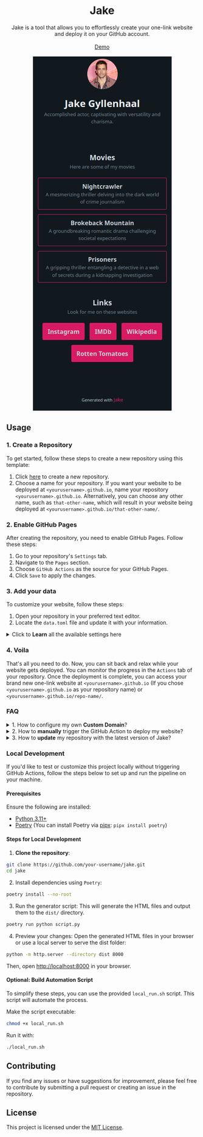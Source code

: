 <h1 align="center">
  Jake
</h1>

<div align="center">
  Jake is a tool that allows you to effortlessly create your one-link website and deploy it on your GitHub account.
  <br />
  <br />
  <a href="https://thevahidal.github.io/jake">Demo</a>
  <br />
  <br />
  <a href="https://thevahidal.github.io/jake">
      <img src='docs/demo.png' style="">
  </a>
</div>

## Usage

### 1. Create a Repository

To get started, follow these steps to create a new repository using this template:

1. Click [here](https://github.com/new?template_name=jake&template_owner=thevahidal) to create a new repository.
2. Choose a name for your repository. If you want your website to be deployed at `<yourusername>.github.io`, name your repository `<yourusername>.github.io`. Alternatively, you can choose any other name, such as `that-other-name`, which will result in your website being deployed at `<yourusername>.github.io/that-other-name/`.

### 2. Enable GitHub Pages

After creating the repository, you need to enable GitHub Pages. Follow these steps:

1. Go to your repository's `Settings` tab.
2. Navigate to the `Pages` section.
3. Choose `GitHub Actions` as the source for your GitHub Pages.
4. Click `Save` to apply the changes.

### 3. Add your data

To customize your website, follow these steps:

1. Open your repository in your preferred text editor.
2. Locate the `data.toml` file and update it with your information.

<details>
<summary>Click to <b>Learn</b> all the available settings here</summary>

#### General Information

- `name`: Your name (e.g., "Vahid Al")
- `description`: A brief bio about yourself (e.g., "Software Developer and passionate about creating things")
- `keywords`: Keywords for the keywords meta tag (e.g., "python, javascript, go")
- `image`: The file address of your avatar. Place your avatar inside the `dist/img/` folder (e.g., "me.jpeg" - Note that the `/dist/img/` address is not included)
- `theme`: Choose your website theme: "dark" or "light" (e.g., "dark")
- `primary_color`: Specify your website's primary color using a hexadecimal color code (e.g., "#00897b")
- `text_align`: Specify the text alignment for your website: "right", "left" or "center" (e.g., "center")
- `gtag_id`: Your Google Analytics tracking ID (e.g., "G-33WB8LVHR6")
- `base_url`: The base URL for your website, mentioned in **1. Create a Repository** step (e.g., <https://thevahidal.github.io/jake>)

#### Sections

You can add multiple sections based on your requirements.
For example, you may want a section for your projects, another for your social media links, and another for your merchandise products.

Each section is defined using `[[sections]]` and has the following components:

- `title`: The title of the section (e.g., "Projects")
- `description`: A brief description of the section (e.g., "Here are some of my projects")
- `direction`: The direction of the section: "row" or "column" (e.g., "row")
- `item_style`: The style of the items in the section: "outline" or "filled" (e.g., "outline")
- `items`: The items associated with the section.

#### Items

Each item is defined using `[[sections.items]]` and has the following components:

- `title`: The title of the item (e.g., "Soul")
- `description`: A brief description of the item (e.g., "An SQLite REST and Real-time server")
- `url`: The URL associated with the item (e.g., "<https://github.com/thevahidal/soul>")

</details>

### 4. Voila

That's all you need to do. Now, you can sit back and relax while your website gets deployed. You can monitor the progress in the `Actions` tab of your repository. Once the deployment is complete, you can access your brand new one-link website at `<yourusername>.github.io` (If you chose `<yourusername>.github.io` as your repository name) or `<yourusername>.github.io/repo-name/`.

### FAQ

<details>
<summary>1. How to configure my own <b>Custom Domain</b>?</summary>

If you want to use your custom domain for your website hosted on GitHub Pages, it's a straightforward process. Just follow these steps:

1. Go to the **Settings** tab of your GitHub repository.
2. Select **Pages** tab in the sidebar.
3. Under the **Custom domain** section, enter your desired domain name.
4. Click **Save**.

That's it! Your GitHub Pages site will now be accessible using your custom domain.

For more detailed instructions and information on using a custom domain with GitHub Pages, you can refer to the [official GitHub Docs](https://docs.github.com/en/pages/configuring-a-custom-domain-for-your-github-pages-site).

</details>

<details>
<summary>2. How to <b>manually</b> trigger the GitHub Action to deploy my website?</summary>

1. In your repository, navigate to the "Actions" tab.
2. Look for the workflow named "Deploy Jake Website to GitHub Pages" in the list of workflows.
3. If you see an alert stating "This workflow has a workflow_dispatch event trigger," it means you can manually trigger the workflow.
4. Click on the "Run Workflow" button. A new window will appear.
5. Within the new window, click on the green "Run Workflow" button.
6. GitHub Actions will initiate the deployment process for your static content to GitHub Pages.

</details>

<details>
<summary>3. How to <b>update</b> my repository with the latest version of Jake?</summary>

Since Jake is a template repository, users who create repositories from it won't automatically receive updates when changes are made to the original template. To update your repository with the latest changes while preserving your custom data (such as the `data.toml` file), follow these steps:

1. **Create a backup of your custom data:**

   - Before updating, make sure to back up the `data.toml` file or any other files that contain your specific customizations, as these may be overwritten during the update process.

2. **Sync with the latest version of Jake:**

   - In your repository, click on the "GitHub Desktop" or use the command line to fetch the latest changes from the original template.
   - You can do this by adding the original repository as a remote:

     ```bash
     git remote add upstream https://github.com/thevahidal/jake.git
     git fetch upstream
     git merge upstream/main
     ```

   - This will merge the latest changes from the Jake template into your repository.

3. **Resolve any conflicts:**

   - If there are conflicts, especially in files like `data.toml`, you’ll need to manually merge the updates from the template with your custom data. The `data.toml` file is where your personal data is stored, so be careful not to overwrite your custom settings.

4. **Push the changes:**

   - Once you've resolved any conflicts, commit the changes and push them back to your repository.

5. **Review your site:**
   - After updating, review your website to ensure everything is still functioning as expected. You can monitor the progress of the update in the "Actions" tab of your repository.

By following these steps, you can ensure that your repository stays up to date with the latest improvements from the Jake template while preserving your personal customizations.

</details>

### Local Development

If you'd like to test or customize this project locally without triggering GitHub Actions, follow the steps below to set up and run the pipeline on your machine.

#### Prerequisites

Ensure the following are installed:

- [Python 3.11+](https://www.python.org/)
- [Poetry](https://python-poetry.org/) (You can install Poetry via [pipx](https://pypa.github.io/pipx/): `pipx install poetry`)

#### Steps for Local Development

1. **Clone the repository**:

```bash
git clone https://github.com/your-username/jake.git
cd jake
```

2. Install dependencies using `Poetry`:

```bash
poetry install --no-root
```

3. Run the generator script: This will generate the HTML files and output them to the `dist/` directory.

```bash
poetry run python script.py
```

4. Preview your changes: Open the generated HTML files in your browser or use a local server to serve the dist folder:

```bash
python -m http.server --directory dist 8000
```

Then, open [http://localhost:8000](http://localhost:8000) in your browser.

#### Optional: Build Automation Script

To simplify these steps, you can use the provided `local_run.sh` script. This script will automate the process.

Make the script executable:

```bash
chmod +x local_run.sh
```

Run it with:

```bash
./local_run.sh
```

## Contributing

If you find any issues or have suggestions for improvement, please feel free to contribute by submitting a pull request or creating an issue in the repository.

## License

This project is licensed under the [MIT License](LICENSE).
